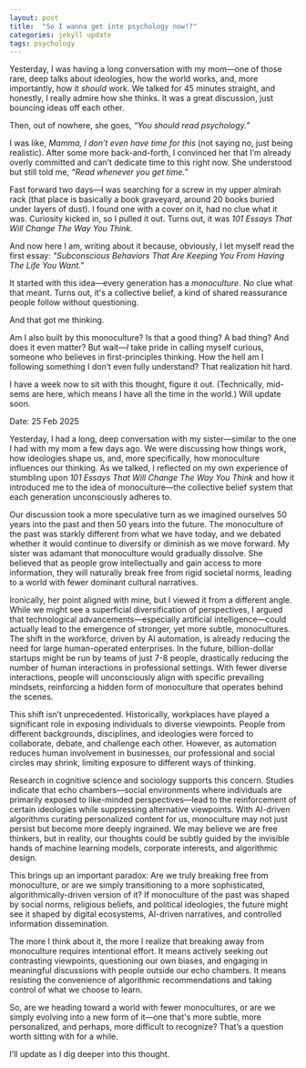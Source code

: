 ```yaml
---
layout: post
title:  "So I wanna get into psychology now!?"
categories: jekyll update
tags: psychology 
---
```


Yesterday, I was having a long conversation with my mom—one of those rare, deep talks about ideologies, how the world works, and, more importantly, how it *should* work. We talked for 45 minutes straight, and honestly, I really admire how she thinks. It was a great discussion, just bouncing ideas off each other.    

Then, out of nowhere, she goes, *“You should read psychology.”*  

I was like, *Mamma, I don’t even have time for this* (not saying no, just being realistic). After some more back-and-forth, I convinced her that I’m already overly committed and can’t dedicate time to this right now. She understood but still told me, *“Read whenever you get time.”*   

Fast forward two days—I was searching for a screw in my upper almirah rack (that place is basically a book graveyard, around 20 books buried under layers of dust). I found one with a cover on it, had no clue what it was. Curiosity kicked in, so I pulled it out. Turns out, it was *101 Essays That Will Change The Way You Think.*  

And now here I am, writing about it because, obviously, I let myself read the first essay: *"Subconscious Behaviors That Are Keeping You From Having The Life You Want."*  

It started with this idea—every generation has a *monoculture*. No clue what that meant. Turns out, it's a collective belief, a kind of shared reassurance people follow without questioning.    

And that got me thinking.  

Am I also built by this monoculture? Is that a good thing? A bad thing? And does it even matter? But wait—*I* take pride in calling myself curious, someone who believes in first-principles thinking. How the hell am I following something I don’t even fully understand? That realization hit hard.  

I have a week now to sit with this thought, figure it out. (Technically, mid-sems are here, which means I have all the time in the world.) Will update soon.

Date: 25 Feb 2025

Yesterday, I had a long, deep conversation with my sister—similar to the one I had with my mom a few days ago. We were discussing how things work, how ideologies shape us, and, more specifically, how monoculture influences our thinking. As we talked, I reflected on my own experience of stumbling upon *101 Essays That Will Change The Way You Think* and how it introduced me to the idea of monoculture—the collective belief system that each generation unconsciously adheres to.

Our discussion took a more speculative turn as we imagined ourselves 50 years into the past and then 50 years into the future. The monoculture of the past was starkly different from what we have today, and we debated whether it would continue to diversify or diminish as we move forward. My sister was adamant that monoculture would gradually dissolve. She believed that as people grow intellectually and gain access to more information, they will naturally break free from rigid societal norms, leading to a world with fewer dominant cultural narratives.

Ironically, her point aligned with mine, but I viewed it from a different angle. While we might see a superficial diversification of perspectives, I argued that technological advancements—especially artificial intelligence—could actually lead to the emergence of stronger, yet more subtle, monocultures. The shift in the workforce, driven by AI automation, is already reducing the need for large human-operated enterprises. In the future, billion-dollar startups might be run by teams of just 7-8 people, drastically reducing the number of human interactions in professional settings. With fewer diverse interactions, people will unconsciously align with specific prevailing mindsets, reinforcing a hidden form of monoculture that operates behind the scenes.

This shift isn’t unprecedented. Historically, workplaces have played a significant role in exposing individuals to diverse viewpoints. People from different backgrounds, disciplines, and ideologies were forced to collaborate, debate, and challenge each other. However, as automation reduces human involvement in businesses, our professional and social circles may shrink, limiting exposure to different ways of thinking.

Research in cognitive science and sociology supports this concern. Studies indicate that echo chambers—social environments where individuals are primarily exposed to like-minded perspectives—lead to the reinforcement of certain ideologies while suppressing alternative viewpoints. With AI-driven algorithms curating personalized content for us, monoculture may not just persist but become more deeply ingrained. We may believe we are free thinkers, but in reality, our thoughts could be subtly guided by the invisible hands of machine learning models, corporate interests, and algorithmic design.

This brings up an important paradox: Are we truly breaking free from monoculture, or are we simply transitioning to a more sophisticated, algorithmically-driven version of it? If monoculture of the past was shaped by social norms, religious beliefs, and political ideologies, the future might see it shaped by digital ecosystems, AI-driven narratives, and controlled information dissemination.

The more I think about it, the more I realize that breaking away from monoculture requires intentional effort. It means actively seeking out contrasting viewpoints, questioning our own biases, and engaging in meaningful discussions with people outside our echo chambers. It means resisting the convenience of algorithmic recommendations and taking control of what we choose to learn.

So, are we heading toward a world with fewer monocultures, or are we simply evolving into a new form of it—one that's more subtle, more personalized, and perhaps, more difficult to recognize? That’s a question worth sitting with for a while.

I’ll update as I dig deeper into this thought.

